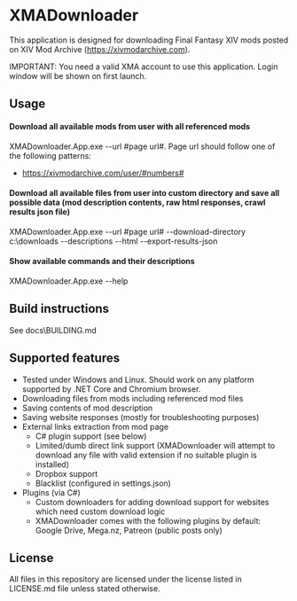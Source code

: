 # XMADownloader
This application is designed for downloading Final Fantasy XIV mods posted on XIV Mod Archive (https://xivmodarchive.com).

IMPORTANT: You need a valid XMA account to use this application. Login window will be shown on first launch.

## Usage
#### Download all available mods from user with all referenced mods
XMADownloader.App.exe --url #page url#. Page url should follow one of the following patterns:
* https://xivmodarchive.com/user/#numbers#
#### Download all available files from user into custom directory and save all possible data (mod description contents, raw html responses, crawl results json file)
XMADownloader.App.exe --url #page url# --download-directory c:\downloads --descriptions --html --export-results-json
#### Show available commands and their descriptions
XMADownloader.App.exe --help

## Build instructions
See docs\BUILDING.md

## Supported features
* Tested under Windows and Linux. Should work on any platform supported by .NET Core and Chromium browser.
* Downloading files from mods including referenced mod files
* Saving contents of mod description
* Saving website responses (mostly for troubleshooting purposes)
* External links extraction from mod page
	* C# plugin support (see below)
	* Limited/dumb direct link support (XMADownloader will attempt to download any file with valid extension if no suitable plugin is installed)
	* Dropbox support
	* Blacklist (configured in settings.json)
* Plugins (via C#)
	* Custom downloaders for adding download support for websites which need custom download logic
	* XMADownloader comes with the following plugins by default: Google Drive, Mega.nz, Patreon (public posts only)

## License
All files in this repository are licensed under the license listed in LICENSE.md file unless stated otherwise.
